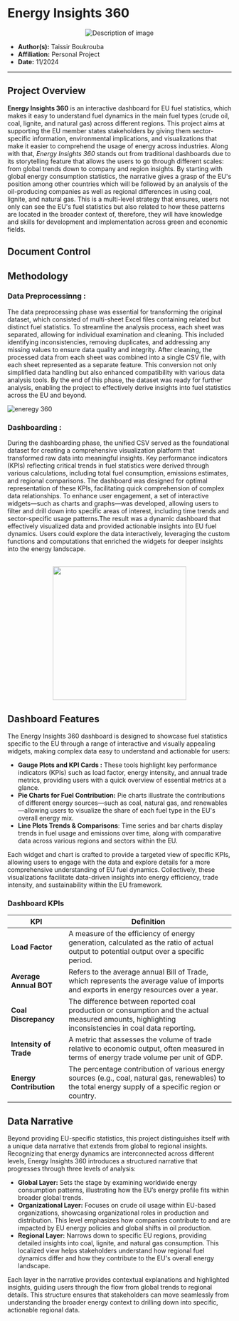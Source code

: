 # Energy Insights 360

<div align="center">
<img src="https://github.com/user-attachments/assets/19cb02cf-898d-4bea-9494-e9bab98fe3d1" alt="Description of image" >
</div>



- **Author(s):** Taissir Boukrouba
- **Affiliation:** Personal Project  
- **Date:** 11/2024

---




## Project Overview 
**Energy Insights 360** is an interactive dashboard for EU fuel statistics, which makes it easy to understand fuel dynamics in the main fuel types (crude oil, coal, lignite, and natural gas) across different regions. This project aims at supporting the EU member states stakeholders by giving them sector-specific information, environmental implications, and visualizations that make it easier to comprehend the usage of energy across industries. Along with that, *Energy Insights 360* stands out from traditional dashboards due to its storytelling feature that allows the users to go through different scales: from global trends down to company and region insights. By starting with global energy consumption statistics, the narrative gives a grasp of the EU's position among other countries which will be followed by an analysis of the oil-producing companies as well as regional differences in using coal, lignite, and natural gas. This is a multi-level strategy that ensures, users not only can see the EU's fuel statistics but also related to how these patterns are located in the broader context of, therefore, they will have knowledge and skills for development and implementation across green and economic fields.

## Document Control




## Methodology
### Data Preprocessinng : 

The data preprocessing phase was essential for transforming the original dataset, which consisted of multi-sheet Excel files containing related but distinct fuel statistics. To streamline the analysis process, each sheet was separated, allowing for individual examination and cleaning. This included identifying inconsistencies, removing duplicates, and addressing any missing values to ensure data quality and integrity.
After cleaning, the processed data from each sheet was combined into a single CSV file, with each sheet represented as a separate feature. This conversion not only simplified data handling but also enhanced compatibility with various data analysis tools. By the end of this phase, the dataset was ready for further analysis, enabling the project to effectively derive insights into fuel statistics across the EU and beyond.


![eneregy 360](https://github.com/user-attachments/assets/9bf542e9-da2a-4ce7-9620-082939d9c10c)

### Dashboarding : 

During the dashboarding phase, the unified CSV served as the foundational dataset for creating a comprehensive visualization platform that transformed raw data into meaningful insights. Key performance indicators (KPIs) reflecting critical trends in fuel statistics were derived through various calculations, including total fuel consumption, emissions estimates, and regional comparisons. The dashboard was designed for optimal representation of these KPIs, facilitating quick comprehension of complex data relationships. To enhance user engagement, a set of interactive widgets—such as charts and graphs—was developed, allowing users to filter and drill down into specific areas of interest, including time trends and sector-specific usage patterns.The result was a dynamic dashboard that effectively visualized data and provided actionable insights into EU fuel dynamics. Users could explore the data interactively, leveraging the custom functions and computations that enriched the widgets for deeper insights into the energy landscape.

<br>

<div align="center">
<img src="https://github.com/user-attachments/assets/36a7d15b-a3d4-40a5-8674-d75dc24f54fc"  width=300 >
</div>




## Dashboard Features 
The Energy Insights 360 dashboard is designed to showcase fuel statistics specific to the EU through a range of interactive and visually appealing widgets, making complex data easy to understand and actionable for users:

- **Gauge Plots and KPI Cards :** These tools highlight key performance indicators (KPIs) such as load factor, energy intensity, and annual trade metrics, providing users with a quick overview of essential metrics at a glance.
- **Pie Charts for Fuel Contribution:** Pie charts illustrate the contributions of different energy sources—such as coal, natural gas, and renewables—allowing users to visualize the share of each fuel type in the EU's overall energy mix.
- **Line Plots Trends & Comparisons**: Time series and bar charts display trends in fuel usage and emissions over time, along with comparative data across various regions and sectors within the EU.

Each widget and chart is crafted to provide a targeted view of specific KPIs, allowing users to engage with the data and explore details for a more comprehensive understanding of EU fuel dynamics. Collectively, these visualizations facilitate data-driven insights into energy efficiency, trade intensity, and sustainability within the EU framework.
### Dashboard KPIs 

| KPI                       | Definition                                                                                                 |
|---------------------------|------------------------------------------------------------------------------------------------------------|
| **Load Factor**           | A measure of the efficiency of energy generation, calculated as the ratio of actual output to potential output over a specific period. |
| **Average Annual BOT**    | Refers to the average annual Bill of Trade, which represents the average value of imports and exports in energy resources over a year. |
| **Coal Discrepancy**      | The difference between reported coal production or consumption and the actual measured amounts, highlighting inconsistencies in coal data reporting. |
| **Intensity of Trade**    | A metric that assesses the volume of trade relative to economic output, often measured in terms of energy trade volume per unit of GDP. |
| **Energy Contribution**    | The percentage contribution of various energy sources (e.g., coal, natural gas, renewables) to the total energy supply of a specific region or country. |



## Data Narrative 

Beyond providing EU-specific statistics, this project distinguishes itself with a unique data narrative that extends from global to regional insights. Recognizing that energy dynamics are interconnected across different levels, Energy Insights 360 introduces a structured narrative that progresses through three levels of analysis:

- **Global Layer:** Sets the stage by examining worldwide energy consumption patterns, illustrating how the EU’s energy profile fits within broader global trends.
- **Organizational Layer:** Focuses on crude oil usage within EU-based organizations, showcasing organizational roles in production and distribution. This level emphasizes how companies contribute to and are impacted by EU energy policies and global shifts in oil production.
- **Regional Layer:** Narrows down to specific EU regions, providing detailed insights into coal, lignite, and natural gas consumption. This localized view helps stakeholders understand how regional fuel dynamics differ and how they contribute to the EU's overall energy landscape.
  
Each layer in the narrative provides contextual explanations and highlighted insights, guiding users through the flow from global trends to regional details. This structure ensures that stakeholders can move seamlessly from understanding the broader energy context to drilling down into specific, actionable regional data.
